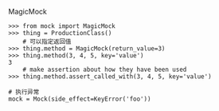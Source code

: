 MagicMock


    >>> from mock import MagicMock
    >>> thing = ProductionClass()
        # 可以指定返回值
    >>> thing.method = MagicMock(return_value=3)
    >>> thing.method(3, 4, 5, key='value')
    3
        # make assertion about how they have been used
    >>> thing.method.assert_called_with(3, 4, 5, key='value')
    
    # 执行异常
    mock = Mock(side_effect=KeyError('foo'))